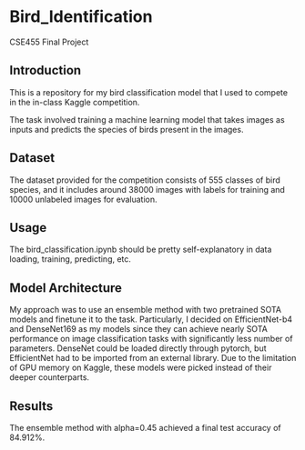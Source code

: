 # Bird_Identification
CSE455 Final Project

## Introduction
This is a repository for my bird classification model that I used to compete in the in-class Kaggle competition.

The task involved training a machine learning model that takes images as inputs and predicts the species of birds present in the images.

## Dataset
The dataset provided for the competition consists of 555 classes of bird species, and it includes around 38000 images with labels for training and 10000 unlabeled images for evaluation.

## Usage
The bird_classification.ipynb should be pretty self-explanatory in data loading, training, predicting, etc.

## Model Architecture
My approach was to use an ensemble method with two pretrained SOTA models and finetune it to the task. Particularly, I decided on EfficientNet-b4 and DenseNet169 as my models since they can achieve nearly SOTA performance on image classification tasks with significantly less number of parameters. DenseNet could be loaded directly through pytorch, but EfficientNet had to be imported from an external library. Due to the limitation of GPU memory on Kaggle, these models were picked instead of their deeper counterparts.

## Results
The ensemble method with alpha=0.45 achieved a final test accuracy of 84.912%.
